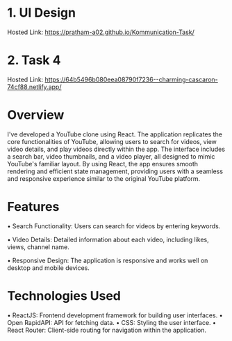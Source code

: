 
# 1. UI Design

Hosted Link: https://pratham-a02.github.io/Kommunication-Task/

# 2. Task 4
Hosted Link: https://64b5496b080eea08790f7236--charming-cascaron-74cf88.netlify.app/

# Overview
I've developed a YouTube clone using React. The application replicates the core functionalities of YouTube, allowing users to search for videos, view video details, and play videos directly within the app. The interface includes a search bar, video thumbnails, and a video player, all designed to mimic YouTube's familiar layout. By using React, the app ensures smooth rendering and efficient state management, providing users with a seamless and responsive experience similar to the original YouTube platform.

# Features
 • Search Functionality: Users can search for videos by entering keywords.

 • Video Details: Detailed information about each video, including likes, views, channel name.

 • Responsive Design: The application is responsive and works well on desktop and mobile devices.

# Technologies Used
 • ReactJS: Frontend development framework for building user interfaces.
 • Open RapidAPI: API for fetching data.
 • CSS: Styling the user interface.
 • React Router: Client-side routing for navigation within the application.